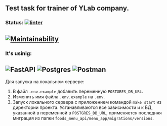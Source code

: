 ## Test task for trainer of YLab company.
### Status: [![linter](https://github.com/Morozov33/foods_menu_api/actions/workflows/linter.yml/badge.svg)](https://github.com/Morozov33/foods_menu_api/actions/workflows/linter.yml)
[![Maintainability](https://api.codeclimate.com/v1/badges/a01595bc13c6dadfd0ad/maintainability)](https://codeclimate.com/github/Morozov33/foods_menu_api/maintainability)
----
### It's usinig:
![FastAPI](https://img.shields.io/badge/FastAPI-005571?style=for-the-badge&logo=fastapi)
![Postgres](https://img.shields.io/badge/postgres-%23316192.svg?style=for-the-badge&logo=postgresql&logoColor=white)
![Postman](https://img.shields.io/badge/Postman-FF6C37?style=for-the-badge&logo=postman&logoColor=white)
----
Для запуска на локальном сервере:
1. В файл `.env.example` добавить переменную `POSTGRES_DB_URL`.
2. Изменить имя файла `.env.example` на `.env`.
3. Запуск локального сервера с приложением командой `make start` из директории проекта. Устанавливаются все зависимости и к БД, указанной в переменной в `POSTGRES_DB_URL`, применяется последняя миграция из папки `foods_menu_api/menu_app/migrations/versions`.
